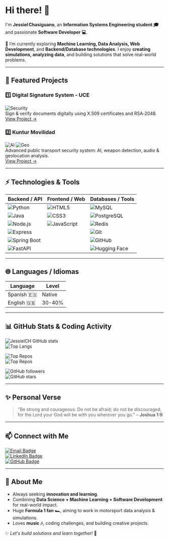 # Hi there! 👋

I'm **Jessiel Chasiguano**, an **Information Systems Engineering student 🎓** and passionate **Software Developer 💻**.  

🌱 I’m currently exploring **Machine Learning, Data Analysis, Web Development**, and **Backend/Database technologies**. I enjoy **creating simulations, analyzing data**, and building solutions that solve real-world problems.

---

## 🚀 Featured Projects

### 1️⃣ Digital Signature System - UCE
![Security](https://img.shields.io/badge/Security-RSA2048-red)  
Sign & verify documents digitally using X.509 certificates and RSA‑2048.  
[View Project →](https://github.com/JessielCH/firma_digitaL_uce)

### 2️⃣ Kuntur Movilidad
![AI](https://img.shields.io/badge/AI-FF6F61) ![Geo](https://img.shields.io/badge/Geo-4CAF50)  
Advanced public transport security system: AI, weapon detection, audio & geolocation analysis.  
[View Project →](https://github.com/JessielCH/Kuntur_Movilidad)

---

## ⚡ Technologies & Tools

| Backend / API | Frontend / Web | Databases / Tools |
|---------------|----------------|-----------------|
| ![Python](https://img.shields.io/badge/Python-FFD43B?logo=python&logoColor=blue) | ![HTML5](https://img.shields.io/badge/HTML5-E34F26?logo=html5&logoColor=white) | ![MySQL](https://img.shields.io/badge/MySQL-4479A1?logo=mysql&logoColor=white) |
| ![Java](https://img.shields.io/badge/Java-007396?logo=java&logoColor=white) | ![CSS3](https://img.shields.io/badge/CSS3-1572B6?logo=css3&logoColor=white) | ![PostgreSQL](https://img.shields.io/badge/PostgreSQL-336791?logo=postgresql&logoColor=white) |
| ![Node.js](https://img.shields.io/badge/Node.js-339933?logo=node.js&logoColor=white) | ![JavaScript](https://img.shields.io/badge/JavaScript-F7DF1E?logo=javascript&logoColor=black) | ![Redis](https://img.shields.io/badge/Redis-DC382D?logo=redis&logoColor=white) |
| ![Express](https://img.shields.io/badge/Express-000000?logo=express&logoColor=white) |  | ![Git](https://img.shields.io/badge/Git-F05032?logo=git&logoColor=white) |
| ![Spring Boot](https://img.shields.io/badge/SpringBoot-6DB33F?logo=spring&logoColor=white) |  | ![GitHub](https://img.shields.io/badge/GitHub-181717?logo=github&logoColor=white) |
| ![FastAPI](https://img.shields.io/badge/FastAPI-009688?logo=fastapi&logoColor=white) |  | ![Hugging Face](https://img.shields.io/badge/HuggingFace-F99000?logo=huggingface&logoColor=white) |

---

## 🌐 Languages / Idiomas

| Language | Level |
|----------|-------|
| Spanish 🇪🇸 | Native |
| English 🇬🇧 | 30-40% |

---

## 📊 GitHub Stats & Coding Activity

![JessielCH GitHub stats](https://github-readme-stats.vercel.app/api?username=JessielCH&show_icons=true&theme=radical)  
![Top Langs](https://github-readme-stats.vercel.app/api/top-langs/?username=JessielCH&layout=compact&theme=radical)  

![Top Repos](https://github-readme-stats.vercel.app/api/pin/?username=JessielCH&repo=Kuntur_Movilidad&theme=radical)  
![Top Repos](https://github-readme-stats.vercel.app/api/pin/?username=JessielCH&repo=firma_digitaL_uce&theme=radical)  

![GitHub followers](https://img.shields.io/github/followers/JessielCH?label=Follow&style=social)  
![GitHub stars](https://img.shields.io/github/stars/JessielCH?style=social)  

---

## ✨ Personal Verse

> "Be strong and courageous. Do not be afraid; do not be discouraged, for the Lord your God will be with you wherever you go." – **Joshua 1:9**

---

## 📫 Connect with Me

[![Email Badge](https://img.shields.io/badge/Email-jessieljosue@gmail.com-c14438?style=flat-square&logo=gmail&logoColor=white)](mailto:jessieljosue@gmail.com)  
[![LinkedIn Badge](https://img.shields.io/badge/LinkedIn-Jessiel%20Josue-blue?style=flat-square&logo=linkedin&logoColor=white)](https://www.linkedin.com/in/jessiel-josue-chasiguano-santin/)  
[![GitHub Badge](https://img.shields.io/badge/GitHub-JessielCH-black?style=flat-square&logo=github&logoColor=white)](https://github.com/JessielCH)  

---

## 🌟 About Me

- Always seeking **innovation and learning**.  
- Combining **Data Science + Machine Learning + Software Development** for real-world impact.  
- Huge **Formula 1 fan 🏎️**, aiming to work in motorsport data analysis & simulations.  
- Loves **music 🎶**, coding challenges, and building creative projects.  

✨ *Let's build solutions and learn together!* 🚀

